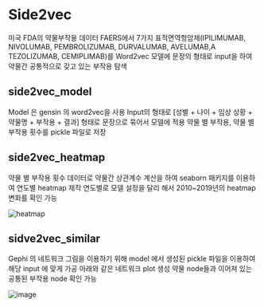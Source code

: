 # Side2vec

미국 FDA의 약물부작용 데이터 FAERS에서 7가지 표적면역항암제(IPILIMUMAB, NIVOLUMAB, PEMBROLIZUMAB, DURVALUMAB, AVELUMAB,A TEZOLIZUMAB, CEMIPLIMAB)를 Word2vec 모델에 문장의 형태로 input을 하여 약물간 공통적으로 갖고 있는 부작용 탐색


## side2vec_model

Model 은 gensin 의 word2vec을 사용
Input의 형태로 [성별 + 나이 + 임상 상황 + 약물명 + 부작용 + 결과] 형태로 문장으로 묶어서 모델에 적용
약물 별 부작용, 약물 별 부작용 횟수를 pickle 파일로 저장

## side2vec_heatmap

약물 별 부작용 횟수 데이터로 약물간 상관계수 계산을 하여 seaborn 패키지를 이용하여 연도별 heatmap 제작
연도별로 모델 설정을 달리 해서 2010~2019년의 heatmap 변화를 확인 가능

![heatmap](https://github.com/lakeparkXPA/side2vec/assets/47446855/6d143d23-3bdd-4087-aebc-db224886712a)


## sidve2vec_similar

Gephi 의 네트워크 그림을 이용하기 위해 model 에서 생성된 pickle 파일을 이용하여 해당 input 에 맞게 가공
아래와 같은 네트워크 plot 생성
약물 node들과 이어져 있는 공통된 부작용 node 확인 가능

![image](https://github.com/lakeparkXPA/side2vec/assets/47446855/3f64f43b-7fe9-469a-a5f2-7774b44ed028)
